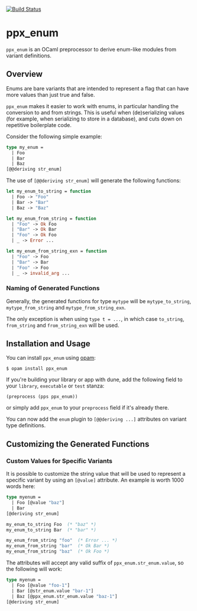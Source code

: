 [![Build Status](https://travis-ci.com/cryptosense/ppx_enum.svg?branch=master)](https://travis-ci.com/cryptosense/ppx_enum)

# ppx_enum

`ppx_enum` is an OCaml preprocessor to derive enum-like modules from variant definitions.

## Overview

Enums are bare variants that are intended to represent a flag that can have more values than just true and false.

`ppx_enum` makes it easier to work with enums, in particular handling the conversion to and from strings. This is useful when (de)serializing values (for example, when serializing to store in a database), and cuts down on repetitive boilerplate code.

Consider the following simple example:

```ocaml
type my_enum =
  | Foo
  | Bar
  | Baz
[@@deriving str_enum]
```

The use of `[@@deriving str_enum]` will generate the following functions:

```ocaml
let my_enum_to_string = function
  | Foo -> "Foo"
  | Bar -> "Bar"
  | Baz -> "Baz"

let my_enum_from_string = function
  | "Foo" -> Ok Foo
  | "Bar" -> Ok Bar
  | "Foo" -> Ok Foo
  | _ -> Error ...

let my_enum_from_string_exn = function
  | "Foo" -> Foo
  | "Bar" -> Bar
  | "Foo" -> Foo
  | _ -> invalid_arg ...
```

### Naming of Generated Functions

Generally, the generated functions for type `mytype` will be `mytype_to_string`, `mytype_from_string` and `mytype_from_string_exn`.

The only exception is when using `type t = ...`, in which case `to_string`, `from_string` and `from_string_exn` will be used.

## Installation and Usage

You can install `ppx_enum` using [opam](https://opam.ocaml.org):
```
$ opam install ppx_enum
```

If you're building your library or app with dune, add the following field to your `library`,
`executable` or `test` stanza:
```
(preprocess (pps ppx_enum))
```
or simply add `ppx_enum` to your `preprocess` field if it's already there.

You can now add the `enum` plugin to `[@@deriving ...]` attributes on variant type definitions.

## Customizing the Generated Functions

### Custom Values for Specific Variants

It is possible to customize the string value that will be used to represent a specific variant by using an `[@value]` attribute. An example is worth 1000 words here:

```ocaml
type myenum =
  | Foo [@value "baz"]
  | Bar
[@deriving str_enum]

my_enum_to_string Foo  (* "baz" *)
my_enum_to_string Bar  (* "bar" *)

my_enum_from_string "foo"  (* Error ... *)
my_enum_from_string "bar"  (* Ok Bar *)
my_enum_from_string "baz"  (* Ok Foo *)
```

The attributes will accept any valid suffix of `ppx_enum.str_enum.value`, so the following will work:

```ocaml
type myenum =
  | Foo [@value "foo-1"]
  | Bar [@str_enum.value "bar-1"]
  | Baz [@ppx_enum.str_enum.value "baz-1"]
[@deriving str_enum]
```
